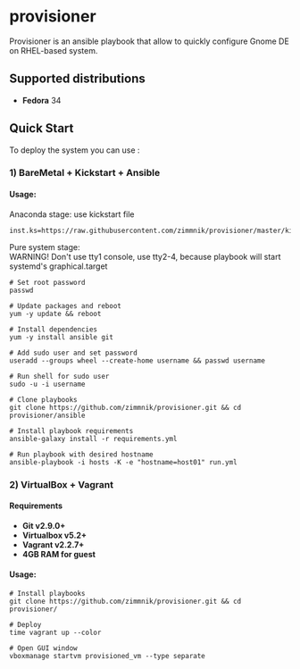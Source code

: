 # provisioner

Provisioner is an ansible playbook that allow to quickly configure Gnome DE on RHEL-based system.

Supported distributions
-----------------------------
-   **Fedora** 34

## Quick Start
To deploy the system you can use :

### 1) BareMetal + Kickstart + Ansible
#### Usage:

Anaconda stage: use kickstart file
```raw
inst.ks=https://raw.githubusercontent.com/zimmnik/provisioner/master/kickstart/custom.cfg
```
Pure system stage:  
WARNING! Don't use tty1 console, use tty2-4, because playbook will start systemd's graphical.target
```ShellSession
# Set root password
passwd

# Update packages and reboot
yum -y update && reboot

# Install dependencies
yum -y install ansible git

# Add sudo user and set password
useradd --groups wheel --create-home username && passwd username

# Run shell for sudo user
sudo -u -i username

# Clone playbooks
git clone https://github.com/zimmnik/provisioner.git && cd provisioner/ansible

# Install playbook requirements
ansible-galaxy install -r requirements.yml

# Run playbook with desired hostname
ansible-playbook -i hosts -K -e "hostname=host01" run.yml
```
### 2) VirtualBox + Vagrant

#### Requirements
- **Git v2.9.0+**
- **Virtualbox v5.2+**
- **Vagrant v2.2.7+**
- **4GB RAM for guest**

#### Usage:
```ShellSession
# Install playbooks
git clone https://github.com/zimmnik/provisioner.git && cd provisioner/

# Deploy
time vagrant up --color

# Open GUI window
vboxmanage startvm provisioned_vm --type separate
```
